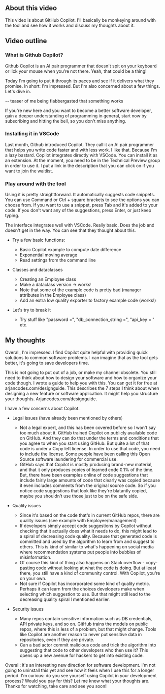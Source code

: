 ## About this video

This video is about GitHub Copilot. I'll basically be monkeying around with the tool and see how it works and discuss my thoughts about it.

## Video outline

### What is Github Copilot?

Github Copilot is an AI pair programmer that doesn't spit on your keyboard or lick your mouse when you're not there. Yeah, that could be a thing!

Today I'm going to put it through its paces and see if it delivers what they promise. In short: I'm impressed. But I'm also concerned about a few things. Let's dive in.

-- teaser of me being flabbergasted that something works

If you're new here and you want to become a better software developer, gain a deeper understanding of programming in general, start now by subscribing and hitting the bell, so you don't miss anything.

### Installing it in VSCode

Last month, Github introduced Copilot. They call it an AI pair programmer that helps you write code faster and with less work. I like that. Because I'm a lazy bastard. Copilot integrates directly with VSCode. You can install it as an extension. At the moment, you need to be in the Technical Preview group in order to use it. I put a link in the description that you can click on if you want to join the waitlist.

### Play around with the tool

Using it is pretty straightforward. It automatically suggests code snippets. You can use Command or Ctrl + square brackets to see the options you can choose from. If you want to use a snippet, press Tab and it's added to your code. If you don't want any of the suggestions, press Enter, or just keep typing.

The interface integrates well with VSCode. Really basic. Does the job and doesn't get in the way. You can see that they thought about this.

- Try a few basic functions:

  - Basic Copilot example to compute date difference
  - Exponential moving average
  - Read settings from the command line

- Classes and dataclasses

  - Creating an Employee class
  - Make a dataclass version -> works!
  - Note that some of the example code is pretty bad (manager attributes in the Employee class)
  - Add an extra low quality exporter to factory example code (works!)

- Let's try to break it
  - Try stuff like "password =", "db_connection_string =", "api_key = " etc.

## My thoughts

Overall, I'm impressed. I find Copilot quite helpful with providing quick solutions to common software problems. I can imagine that as the tool gets better, it's going to save developers time.

This is not going to put out of a job, or make my channel obsolete. You still need to think about how to design your software and how to organize your code though. I wrote a guide to help you with this. You can get it for free at arjancodes.com/designguide. This describes the 7 steps I think about when designing a new feature or software application. It might help you structure your thoughts. Arjancodes.com/designguide.

I have a few concerns about Copilot.

- Legal issues (have already been mentioned by others)

  - Not a legal expert, and this has been covered before so I won't say too much about it. GitHub trained Copilot on publicly available code on GitHub. And they can do that under the terms and conditions that you agree to when you start using GitHub. But quite a lot of that code is under a Copy left license. In order to use that code, you need to include the license. Some people have been calling this Open Source software laundering for commercial use.
  - GitHub says that Copilot is mostly producing brand-new material, and that it only produces copies of learned code 0.1% of the time. But, there have been examples online of code suggestions that include fairly large amounts of code that clearly was copied because it even includes comments from the original source code. So if you notice code suggestions that look like they're blatantly copied, maybe you shouldn't use those just to be on the safe side.

- Quality issues

  - Since it's based on the code that's in current GitHub repos, there are quality issues (see example with Employee/management)
  - If developers simply accept code suggestions by Copilot without checking that it actually does what it needs to do, this might lead to a spiral of decreasing code quality. Because that generated code is committed and used by the algorithm to learn from and suggest to others. This is kind of similar to what's happening on social media where recommendation systems put people into bubbles of misinformation.
  - Of course this kind of thing also happens on Stack overflow - copy-pasting code without looking at what the code is doing. But at least there, you still have a kind of community control. With Copilot, you're on your own.
  - Not sure if Copilot has incorporated some kind of quality metric. Perhaps it can learn from the choices developers make when selecting which suggestion to use. But that might still lead to the decreasing quality spiral I mentioned earlier.

- Security issues
  - Many repos contain sensitive information such as DB credentials, API private keys, and so on. GitHub trains the models on public repos, where this is less of a problem, but that might change. Tools like Copilot are another reason to never put sensitive data in repositories, even if they are private.
  - Can a bad actor commit malicious code and trick the algorithm into suggesting that code to other developers who then use it? This opens up a new avenue for hackers to get into existing code.

Overall: it's an interesting new direction for software development. I'm not going to uninstall this yet and see how it feels when I use this for a longer period. I'm curious: do you see yourself using Copilot in your development process? Would you pay for this? Let me know what your thoughts are. Thanks for watching, take care and see you soon!
